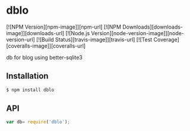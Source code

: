 # dblo

[![NPM Version][npm-image]][npm-url]
[![NPM Downloads][downloads-image]][downloads-url]
[![Node.js Version][node-version-image]][node-version-url]
[![Build Status][travis-image]][travis-url]
[![Test Coverage][coveralls-image]][coveralls-url]

db for blog using better-sqlite3

## Installation

```sh
$ npm install dblo
```

## API

```js
var db= require('dblo');
```

